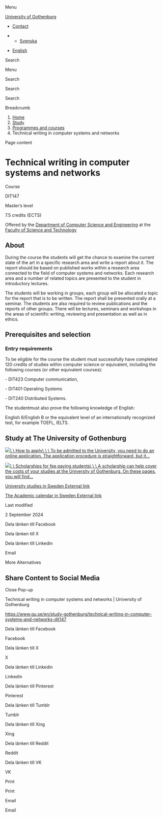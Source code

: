 Menu

[University of Gothenburg](https://www.gu.se/en)

- [Contact](https://www.gu.se/en/contact)

- - [Svenska](https://www.gu.se/studera/hitta-utbildning/teknisk-rapportskrivning-inom-datorer-natverk-och-system-dit147)
- [English](https://www.gu.se/en/study-gothenburg/technical-writing-in-computer-systems-and-networks-dit147)

Search


Menu


Search


Search

Search

Breadcrumb

1. [Home](https://www.gu.se/en)
2. [Study](https://www.gu.se/en/study-in-gothenburg)
3. [Programmes and courses](https://www.gu.se/en/study-in-gothenburg/study-options)
4. Technical writing in computer systems and networks


Page content

# Technical writing in computer systems and networks

Course


DIT147


Master’s level



7.5 credits (ECTS)




Offered by the
[Department of Computer Science and Engineering](https://www.gu.se/en/computer-science-engineering)
at the
[Faculty of Science and Technology](https://www.gu.se/en/science-and-technology)

## About

During the course the students will get the chance to examine the current state of the art in a specific research area and write a report about it. The report should be based on published works within a research area connected to the field of computer systems and networks. Each research area and a number of related topics are presented to the student in introductory lectures.

The students will be working in groups, each group will be allocated a topic for the report that is to be written. The report shall be presented orally at a seminar. The students are also required to review publications and the reports of other groups. There will be lectures, seminars and workshops in the areas of scientific writing, reviewing and presentation as well as in ethics.

## Prerequisites and selection

### Entry requirements

To be eligible for the course the student must successfully have completed 120 credits of studies within computer science or equivalent, including the following courses (or other equivalent courses):

\- DIT423 Computer communication,

\- DIT401 Operating Systems

\- DIT240 Distributed Systems.

The studentmust also prove the following knowledge of English:

English 6/English B or the equivalent level of an internationally recognized test, for example TOEFL, IELTS.

## Study at The University of Gothenburg

[![](https://www.gu.se/sites/default/files/dynamic-image/dynamic_image_2188_218/public/2020-03/cytonn-photography-ZJEKICY5EXY-unsplash.jpg?media_id=2553&width=1904&height=208)\\
\\
How to apply\\
\\
\\
To be admitted to the University, you need to do an online application. The application procedure is straightforward, but it…](https://www.gu.se/en/study-in-gothenburg/apply)

[![](https://www.gu.se/sites/default/files/dynamic-image/dynamic_image_2188_218/public/2024-01/GU-7.jpg?media_id=95188&width=1904&height=208)\\
\\
Scholarships for fee paying students\\
\\
\\
A scholarship can help cover the costs of your studies at the University of Gothenburg. On these pages, you will find…](https://www.gu.se/en/study-in-gothenburg/apply/scholarships-for-fee-paying-students)

[University studies in Sweden External link](https://www.gu.se/en/study-in-gothenburg/before-you-arrive/university-studies-in-sweden "External link")

[The Academic calendar in Sweden External link](https://www.gu.se/en/study-in-gothenburg/when-you-are-here/academic-calendar "External link")

Last modified


2 September 2024

Dela länken till Facebook

Dela länken till X

Dela länken till Linkedin

Email

More Alternatives

## Share Content to Social Media

Close Pop-up

Technical writing in computer systems and networks \| University of Gothenburg

https://www.gu.se/en/study-gothenburg/technical-writing-in-computer-systems-and-networks-dit147

Dela länken till Facebook

Facebook

Dela länken till X

X

Dela länken till Linkedin

Linkedin

Dela länken till Pinterest

Pinterest

Dela länken till Tumblr

Tumblr

Dela länken till Xing

Xing

Dela länken till Reddit

Reddit

Dela länken till VK

VK

Print

Print

Email

Email